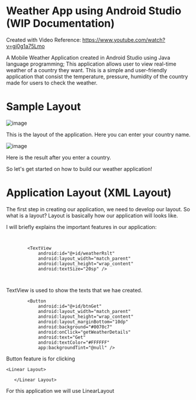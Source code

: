 # Weather App using Android Studio (WIP Documentation)
Created with Video Reference: https://www.youtube.com/watch?v=gj0g1a75Lmo

A Mobile Weather Application created in Android Studio using Java language programming; This application allows user to view real-time weather of a country they want. This is a simple and user-friendly application that consist the temperature, pressure, humidity of the country made for users to check the weather.

# Sample Layout
![image](https://user-images.githubusercontent.com/100700085/198860622-299bece5-ba4c-4911-813d-f3815a1c3c49.png)

This is the layout of the application. Here you can enter your country name.


![image](https://user-images.githubusercontent.com/100700085/198860669-f7134d47-7c53-494b-8d77-bcf02b30da86.png)

Here is the result after you enter a country. 


So let's get started on how to build our weather application! 

# Application Layout (XML Layout)

The first step in creating our application, we need to develop our layout. So what is a layout? Layout is basically how our application will looks like. 

I will briefly explains the important features in our application:

```

    
        <TextView
            android:id="@+id/weatherRslt"
            android:layout_width="match_parent"
            android:layout_height="wrap_content"
            android:textSize="20sp" />

       
```

TextView is used to show the texts that we hae created.

```
        <Button
            android:id="@+id/btnGet"
            android:layout_width="match_parent"
            android:layout_height="wrap_content"
            android:layout_marginBottom="10dp"
            android:background="#0070c7"
            android:onClick="getWeatherDetails"
            android:text="Get"
            android:textColor="#FFFFFF"
            app:backgroundTint="@null" />

```

Button feature is for clicking

```
<Linear Layout>

   </Linear Layout>
```

For this application we will use LinearLayout







